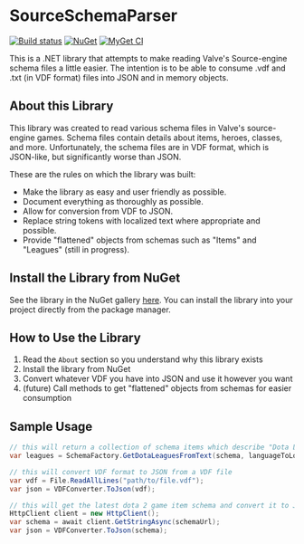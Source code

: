 # SourceSchemaParser
[![Build status](https://ci.appveyor.com/api/projects/status/79d9k8aqjs61m6or?svg=true)](https://ci.appveyor.com/project/JustinSkiles/sourceschemaparser)
[![NuGet](https://img.shields.io/nuget/v/SourceSchemaParser.svg)](https://www.nuget.org/packages/SourceSchemaParser)
[![MyGet CI](https://img.shields.io/myget/babelshift-ci/v/SourceSchemaParser.svg)](https://www.myget.org/feed/babelshift-ci/package/nuget/SourceSchemaParser)

This is a .NET library that attempts to make reading Valve's Source-engine schema files a little easier. The intention is to be able to consume .vdf and .txt (in VDF format) files into JSON and in memory objects.

## About this Library
This library was created to read various schema files in Valve's source-engine games. Schema files contain details about items, heroes, classes, and more. Unfortunately, the schema files are in VDF format, which is JSON-like, but significantly worse than JSON.

These are the rules on which the library was built:

  * Make the library as easy and user friendly as possible.
  * Document everything as thoroughly as possible.
  * Allow for conversion from VDF to JSON.
  * Replace string tokens with localized text where appropriate and possible.
  * Provide "flattened" objects from schemas such as "Items" and "Leagues" (still in progress).

## Install the Library from NuGet
See the library in the NuGet gallery [here](https://www.nuget.org/packages/SourceSchemaParser). You can install the library into your project directly from the package manager.

## How to Use the Library
  1. Read the `About` section so you understand why this library exists
  2. Install the library from NuGet
  3. Convert whatever VDF you have into JSON and use it however you want
  4. (future) Call methods to get "flattened" objects from schemas for easier consumption

## Sample Usage
```cs
// this will return a collection of schema items which describe "Dota League" specific items like league images, web page, and more
var leagues = SchemaFactory.GetDotaLeaguesFromText(schema, languageToLoad);

// this will convert VDF format to JSON from a VDF file
var vdf = File.ReadAllLines("path/to/file.vdf");
var json = VDFConverter.ToJson(vdf);

// this will get the latest dota 2 game item schema and convert it to JSON
HttpClient client = new HttpClient();
var schema = await client.GetStringAsync(schemaUrl);
var json = VDFConverter.ToJson(schema);
```
